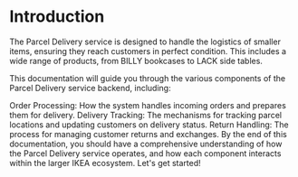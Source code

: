 # Introduction

The Parcel Delivery service is designed to handle the logistics of smaller items, ensuring they reach customers in perfect condition. This includes a wide range of products, from BILLY bookcases to LACK side tables.

This documentation will guide you through the various components of the Parcel Delivery service backend, including:

Order Processing: How the system handles incoming orders and prepares them for delivery.
Delivery Tracking: The mechanisms for tracking parcel locations and updating customers on delivery status.
Return Handling: The process for managing customer returns and exchanges.
By the end of this documentation, you should have a comprehensive understanding of how the Parcel Delivery service operates, and how each component interacts within the larger IKEA ecosystem. Let's get started!